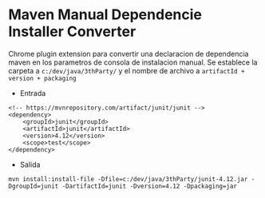# Maven Manual Dependencie Installer Converter #

Chrome plugin extension para convertir una declaracion de dependencia maven en los parametros de consola de instalacion manual.
Se establece la carpeta a `c:/dev/java/3thParty/` y el nombre de archivo a `artifactId + version + packaging`


* Entrada

```
<!-- https://mvnrepository.com/artifact/junit/junit -->
<dependency>
    <groupId>junit</groupId>
    <artifactId>junit</artifactId>
    <version>4.12</version>
    <scope>test</scope>
</dependency>

```

* Salida 

```
mvn install:install-file -Dfile=c:/dev/java/3thParty/junit-4.12.jar -DgroupId=junit -DartifactId=junit -Dversion=4.12 -Dpackaging=jar 
```
